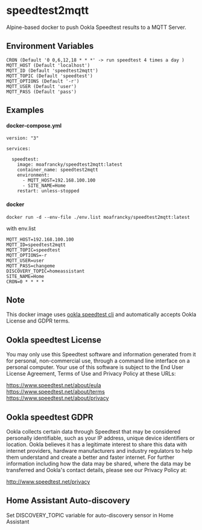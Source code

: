 # speedtest2mqtt

Alpine-based docker to push Ookla Speedtest results to a MQTT Server.

## Environment Variables

```
CRON (Default '0 0,6,12,18 * * *' -> run speedtest 4 times a day )
MQTT_HOST (Default 'localhost')
MQTT_ID (Default 'speedtest2mqtt')
MQTT_TOPIC (Default 'speedtest')
MQTT_OPTIONS (Default '-r')
MQTT_USER (Default 'user')
MQTT_PASS (Default 'pass')
```

## Examples

#### docker-compose.yml

```
version: "3"

services:

  speedtest:
    image: moafrancky/speedtest2mqtt:latest
    container_name: speedtest2mqtt
    environment:
      - MQTT_HOST=192.168.100.100
      - SITE_NAME=Home
    restart: unless-stopped
```

#### docker

```
docker run -d --env-file ./env.list moafrancky/speedtest2mqtt:latest
```

with env.list

```
MQTT_HOST=192.168.100.100
MQTT_ID=speedtest2mqtt
MQTT_TOPIC=speedtest
MQTT_OPTIONS=-r
MQTT_USER=user
MQTT_PASS=changeme
DISCOVERY_TOPIC=homeassistant
SITE_NAME=Home
CRON=0 * * * *
```

## Note

This docker image uses [ookla speedtest cli](https://www.speedtest.net/fr/apps/cli) and automatically
accepts Ookla License and GDPR terms.

## Ookla speedtest License

You may only use this Speedtest software and information generated from it for personal, non-commercial use, through a command line interface on a personal computer. Your use of this software is subject to the End User License Agreement, Terms of Use and Privacy Policy at these URLs:

https://www.speedtest.net/about/eula
https://www.speedtest.net/about/terms
https://www.speedtest.net/about/privacy

## Ookla speedtest GDPR

Ookla collects certain data through Speedtest that may be considered
personally identifiable, such as your IP address, unique device
identifiers or location. Ookla believes it has a legitimate interest
to share this data with internet providers, hardware manufacturers and
industry regulators to help them understand and create a better and
faster internet. For further information including how the data may be
shared, where the data may be transferred and Ookla's contact details,
please see our Privacy Policy at:

http://www.speedtest.net/privacy

## Home Assistant Auto-discovery

Set DISCOVERY_TOPIC variable for auto-discovery sensor in Home Assistant
